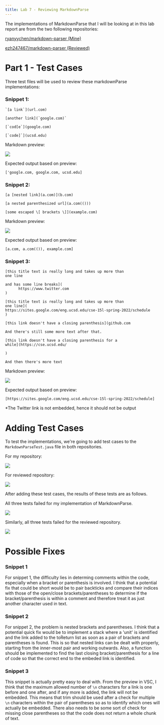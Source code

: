 ```yaml
---
title: Lab 7 - Reviewing MarkdownParse
---
```

The implementations of MarkdownParse that I will be looking at in this lab report are from the two following repositories:

[ryanyychen/markdown-parser (Mine)](https://github.com/ryanyychen/markdown-parser)

[ezh247467/markdown-parser (Reviewed)](https://github.com/ezh247467/markdown-parser)

# Part 1 - Test Cases
Three test files will be used to review these markdownParse implementations:

### Snippet 1:
```
`[a link`](url.com)

[another link](`google.com)`

[`cod[e`](google.com)

[`code]`](ucsd.edu)
```

Markdown preview:

![](/LabRep4Pics/Testfile1Preview.png)

Expected output based on preview:
```
['google.com, google.com, ucsd.edu]
```

### Snippet 2:
```
[a [nested link](a.com)](b.com)

[a nested parenthesized url](a.com(()))

[some escaped \[ brackets \]](example.com)
```

Markdown preview:

![](/LabRep4Pics/TestFile2Preview.png)

Expected output based on preview:
```
[a.com, a.com(()), example.com]
```

### Snippet 3:
```
[this title text is really long and takes up more than
one line

and has some line breaks](
      https://www.twitter.com
)

[this title text is really long and takes up more than
one line](
https://sites.google.com/eng.ucsd.edu/cse-15l-spring-2022/schedule
)

[this link doesn't have a closing parenthesis](github.com

And there's still some more text after that.

[this link doesn't have a closing parenthesis for a
while](https://cse.ucsd.edu/

)

And then there's more text
```

Markdown preview:

![](/LabRep4Pics/TestFile3Preview.png)

Expected output based on preview:
```
[https://sites.google.com/eng.ucsd.edu/cse-15l-spring-2022/schedule]
```
*The Twitter link is not embedded, hence it should not be output

# Adding Test Cases
To test the implementations, we're going to add test cases to the `MarkdownParseTest.java` file in both repositories.

For my repository:

![](/LabRep4Pics/Rep1TestCases.png)

For reviewed repository:

![](/LabRep4Pics/Rep2TestCases.png)

After adding these test cases, the results of these tests are as follows.

All three tests failed for my implementation of MarkdownParse.

![](/LabRep4Pics/Rep1TestOutput.png)

Similarly, all three tests failed for the reviewed repository.

![](/LabRep4Pics/Rep2TestOutput.png)

# Possible Fixes
### Snippet 1
For snippet 1, the difficulty lies in determing comments within the code, especially when a bracket or parenthesis is involved. I think that a potential fix that could be short would be to pair backticks and compare their indices with those of the open/close brackets/parentheses to determine if the bracket/parenthesis is within a comment and therefore treat it as just another character used in text. 

### Snippet 2
For snippet 2, the problem is nested brackets and parentheses. I think that a potential quick fix would be to implement a stack where a 'unit' is identified and the link added to the toReturn list as soon as a pair of brackets and parentheses is found. This is so that nested links can be dealt with properly, starting from the inner-most pair and working outwards. Also, a function should be implemented to find the last closing bracket/parenthesis for a line of code so that the correct end to the embeded link is identified.

### Snippet 3
This snippet is actually pretty easy to deal with. From the preview in VSC, I think that the maximum allowed number of `\n` characters for a link is one before and one after, and if any more is added, the link will not be embedded. This means that trim should be used after a check for multiple `\n` characters within the pair of parentheses so as to identify which ones will actually be embedded. There also needs to be some sort of check for missing close parentheses so that the code does not return a whole chunk of text. 